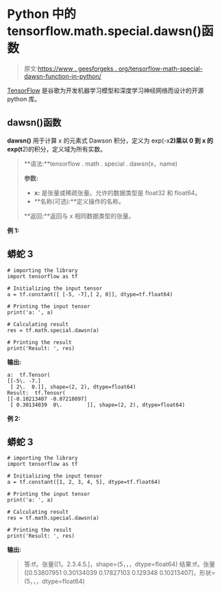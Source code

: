 # Python 中的 tensorflow.math.special.dawsn()函数

> 原文:[https://www . geesforgeks . org/tensorflow-math-special-dawsn-function-in-python/](https://www.geeksforgeeks.org/tensorflow-math-special-dawsn-function-in-python/)

[TensorFlow](https://www.geeksforgeeks.org/introduction-to-tensorflow/) 是谷歌为开发机器学习模型和深度学习神经网络而设计的开源 python 库。

## dawsn()函数

**dawsn()** 用于计算 x 的元素式 Dawson 积分，定义为 exp(-x**2)乘以 0 到 x 的 exp(t**2)的积分，定义域为所有实数。

> **语法:**tensorflow . math . special . dawsn(x，name)
> 
> **参数:**
> 
> *   **x:** 是张量或稀疏张量。允许的数据类型是 float32 和 float64。
> *   **名称(可选):**定义操作的名称。
> 
> **返回:**返回与 x 相同数据类型的张量。

**例 1:**

## 蟒蛇 3

```
# importing the library
import tensorflow as tf

# Initializing the input tensor
a = tf.constant([ [-5, -7],[ 2, 0]], dtype=tf.float64)

# Printing the input tensor
print('a: ', a)

# Calculating result
res = tf.math.special.dawsn(a)

# Printing the result
print('Result: ', res)
```

**输出:**

```
a:  tf.Tensor(
[[-5\. -7.]
 [ 2\.  0.]], shape=(2, 2), dtype=float64)
Result:  tf.Tensor(
[[-0.10213407 -0.07218097]
 [ 0.30134039  0\.        ]], shape=(2, 2), dtype=float64)
```

**例 2:**

## 蟒蛇 3

```
# importing the library
import tensorflow as tf

# Initializing the input tensor
a = tf.constant([1, 2, 3, 4, 5], dtype=tf.float64)

# Printing the input tensor
print('a: ', a)

# Calculating result
res = tf.math.special.dawsn(a)

# Printing the result
print('Result: ', res)
```

**输出:**

> 答:tf。张量([1。2.3.4.5.]，shape=(5，，，dtype=float64)
> 结果:tf。张量([0.53807951 0.30134039 0.17827103 0.129348 0.10213407]，形状=(5，，，dtype=float64)